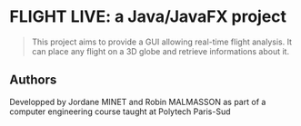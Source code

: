 # FLIGHT LIVE: a Java/JavaFX project
> This project aims to provide a GUI allowing real-time flight analysis. It can place any flight on a 3D globe and retrieve informations about it.

## Authors
Developped by Jordane MINET and Robin MALMASSON 
as part of a computer engineering course taught at Polytech Paris-Sud
